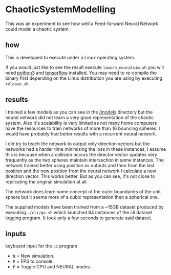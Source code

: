 # ChaoticSystemModelling
This was an experiment to see how well a Feed-forward Neural Network could model a chaotic system.

## how

This is developed to execute under a Linux operating system.

If you would just like to see the result execute `launch_neuralsim.sh` you will need [python3](https://www.python.org/downloads/) and [tensorflow](https://www.tensorflow.org/) installed. You may need to re-compile the binary first depending on the Linux distribution you are using by executing `release.sh`.

## results

I trained a few models as you can see in the [/models](models) directory but the neural network did not learn a very good representation of the chaotic system. Also it's scalability is very limited as not many home computers have the resources to train networks of more than 16 bouncing spheres. I would have probably had better results with a recurrent neural network.

I did try to teach the network to output only direction vectors but the networks had a harder time minimising the loss in these instances, I assume this is because when a collision occurs the director vector updates very frequently as the two spheres maintain intersection in some instances. The network trained better using position as outputs and then from the last position and the new position from the neural network I calculate a new direction vector. This works better. But as you can see, it's not close to replicating the original simulation at all.

The network does learn some concept of the outer boundaries of the unit sphere but it seems more of a cubic representation then a spherical one.

The supplied models have been trained from a ~15GB dataset produced by executing `./cli/go.sh` which launched 64 instances of the cli dataset logging program. It took only a few seconds to generate said dataset.

## inputs

keyboard input for the `uc` program
- `N` = New simulation.
- `F` = FPS to console.
- `P` = Toggle CPU and NEURAL modes.

